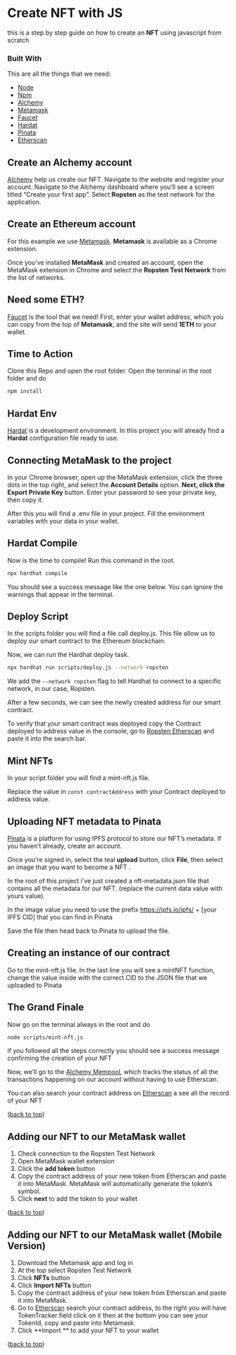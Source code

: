 # Create NFT with JS

this is a step by step guide on how to create an **NFT** using javascript from scratch

### Built With

This are all the things that we need:

- [Node](https://nodejs.org/)
- [Npm](https://www.npmjs.com/)
- [Alchemy](https://www.alchemy.com/)
- [Metamask](https://metamask.io/)
- [Faucet](https://faucet.ropsten.be/)
- [Hardat](https://hardhat.org/)
- [Pinata](https://pinata.cloud/)
- [Etherscan](https://ropsten.etherscan.io/)


## Create an Alchemy account
[Alchemy](https://www.alchemy.com/) help us create our NFT.
Navigate to the website and register your account.
Navigate to the Alchemy dashboard where you’ll see a screen titled “Create your first app”.
Select **Ropsten** as the test network for the application.

## Create an Ethereum account

For this example we use [Metamask](https://metamask.io/).
**Metamask** is available as a Chrome extension.

Once you’ve installed **MetaMask** and created an account, open the MetaMask extension in Chrome and select the **Ropsten Test Network** from the list of networks.

## Need some ETH?

[Faucet](https://faucet.ropsten.be/) is the tool that we need!
First, enter your wallet address, which you can copy from the top of **Metamask**, and the site will send **1ETH** to your wallet.

## Time to Action

Clone this Repo and open the root folder.
Open the terminal in the root folder and do  
```sh
npm install
```

## Hardat Env

[Hardat](https://hardhat.org/) is a development environment.
In this project you will already find a **Hardat** configuration file ready to use.

## Connecting MetaMask to the project

In your Chrome browser, open up the MetaMask extension, click the three dots in the top right, and select the **Account Details** option. **Next, click the Export Private Key** button. Enter your password to see your private key, then copy it.

After this you will find a .env file in your project.
Fill the environment variables with your data in your wallet.

## Hardat Compile

Now is the time to compile!
Run this command in the root.
```sh
npx hardhat compile
```

You should see a success message like the one below. You can ignore the warnings that appear in the terminal.

## Deploy Script

In the scripts folder you will find a file call deploy.js.
This file allow us to deploy our smart contract to the Ethereum blockchain.

Now, we can run the Hardhat deploy task.
```sh
npx hardhat run scripts/deploy.js --network ropsten
```
We add the `--network ropsten` flag to tell Hardhat to connect to a specific network, in our case, Ropsten.

After a few seconds, we can see the newly created address for our smart contract.

To verify that your smart contract was deployed copy the Contract deployed to address value in the console, go to [Ropsten Etherscan](https://ropsten.etherscan.io/) and paste it into the search bar.

## Mint NFTs

In your script folder you will find a mint-nft.js file.

Replace the value in `const contractAddress` with your Contract deployed to address value.

## Uploading NFT metadata to Pinata

[Pinata](https://pinata.cloud/)  is a platform for using IPFS protocol to store our NFT’s metadata. If you haven’t already, create an account.

Once you’re signed in, select the teal  **upload**  button, click  **File**, then select an image that you want to become a NFT .

In the root of this project i've just created a nft-metadata.json file that contains all the metadata for our NFT. (replace the current data value with yours value).

In the image value you need to use the prefix https://ipfs.io/ipfs/ + [your IPFS CID] that you can find in Pinata

Save the file then head back to Pinata to upload the file.

## Creating an instance of our contract
Go to the mint-nft.js file.
In the last line you will see a mintNFT function, change the value inside with the correct CID to the JSON file that we uploaded to Pinata

## The Grand Finale
Now go on the terminal always in the root and do 
```sh
node scripts/mint-nft.js
```
if you followed all the steps correctly you should see a success message confirming the creation of your NFT

Now, we’ll go to the [Alchemy Mempool](https://dashboard.alchemyapi.io/mempool), which tracks the status of all the transactions happening on our account without having to use Etherscan.

You can also search your contract address on [Etherscan](https://ropsten.etherscan.io/) a see all the record of your NFT

([back to top](https://github.com/tizianocappai/create-nft-with-js#top))

## Adding our NFT to our MetaMask wallet

1.  Check connection to the Ropsten Test Network
2.  Open MetaMask wallet extension
3.  Click the  **add token**  button
4.  Copy the contract address of your new token from Etherscan and paste it into MetaMask. MetaMask will automatically generate the token’s symbol.
5.  Click  **next**  to add the token to your wallet

([back to top](https://github.com/tizianocappai/create-nft-with-js#top))

## Adding our NFT to our MetaMask wallet (Mobile Version)

1. Download the Metamask app and log in
2. At the top select Ropsten Test Network
3. Click  **NFTs**  button
4. Click  **Import NFTs**  button
5. Copy the contract address of your new token from Etherscan and paste it into MetaMask.
6. Go to [Etherscan](https://ropsten.etherscan.io/) search your contract address, to the right you will have TokenTracker field click on it then at the bottom you can see your TokenId, copy and paste into Metamask.
7. Click  **Import **  to add your NFT to your wallet

([back to top](https://github.com/tizianocappai/create-nft-with-js#top))